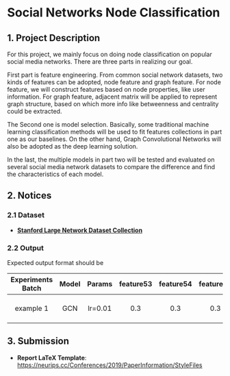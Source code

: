 # **Social Networks Node Classification**

## 1. Project Description

For this project, we mainly focus on doing node classification on popular social media networks. There are three parts in realizing our goal.

First part is feature engineering. From common social network datasets, two kinds of features can be adopted, node feature and graph feature. For node feature, we will construct features based on node properties, like user 	information. For graph feature, adjacent matrix will be applied to represent graph structure, based on which more info like betweenness and centrality could be extracted.

The Second one is model selection. Basically, some traditional machine learning classification methods will be used to fit features collections in part one as our baselines. On the other hand, Graph Convolutional Networks will also be adopted as the deep learning solution.

In the last, the multiple models in part two will be tested and evaluated on several social media network datasets to compare the difference and find the characteristics of each model.

## 2. Notices

### 2.1 Dataset

* [**Stanford Large Network Dataset Collection**](https://snap.stanford.edu/data/)

### 2.2 Output

Expected output format should be

| Experiments Batch | Model | Params  | feature53 | feature54 | feature55 | accuracy |        Notes        |
| :---------------: | :---: | :-----: | :-------: | :-------: | :-------: | :------: | :-----------------: |
|     example 1     |  GCN  | lr=0.01 |    0.3    |    0.3    |    0.3    |   0.67   | use adjacent matrix |



## 3. Submission

* **Report LaTeX Template**: https://neurips.cc/Conferences/2019/PaperInformation/StyleFiles